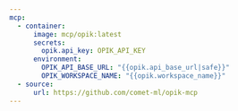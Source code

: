 ```yaml
---
mcp:
  - container:
      image: mcp/opik:latest
      secrets:
        opik.api_key: OPIK_API_KEY
      environment:
        OPIK_API_BASE_URL: "{{opik.api_base_url|safe}}"
        OPIK_WORKSPACE_NAME: "{{opik.workspace_name}}"
  - source:
      url: https://github.com/comet-ml/opik-mcp
---
```


